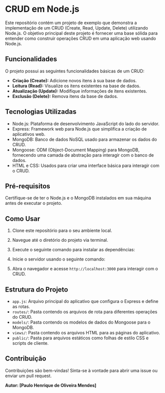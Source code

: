 # CRUD em Node.js

Este repositório contém um projeto de exemplo que demonstra a implementação de um CRUD (Create, Read, Update, Delete) utilizando Node.js. O objetivo principal deste projeto é fornecer uma base sólida para entender como construir operações CRUD em uma aplicação web usando Node.js.

## Funcionalidades

O projeto possui as seguintes funcionalidades básicas de um CRUD:

- **Criação (Create):** Adicione novos itens à sua base de dados.
- **Leitura (Read):** Visualize os itens existentes na base de dados.
- **Atualização (Update):** Modifique informações de itens existentes.
- **Exclusão (Delete):** Remova itens da base de dados.

## Tecnologias Utilizadas

- Node.js: Plataforma de desenvolvimento JavaScript do lado do servidor.
- Express: Framework web para Node.js que simplifica a criação de aplicativos web.
- MongoDB: Banco de dados NoSQL usado para armazenar os dados do CRUD.
- Mongoose: ODM (Object-Document Mapping) para MongoDB, fornecendo uma camada de abstração para interagir com o banco de dados.
- HTML e CSS: Usados para criar uma interface básica para interagir com o CRUD.

## Pré-requisitos

Certifique-se de ter o Node.js e o MongoDB instalados em sua máquina antes de executar o projeto.

## Como Usar

1. Clone este repositório para o seu ambiente local.
2. Navegue até o diretório do projeto via terminal.
3. Execute o seguinte comando para instalar as dependências:


4. Inicie o servidor usando o seguinte comando:

5. Abra o navegador e acesse `http://localhost:3000` para interagir com o CRUD.

## Estrutura do Projeto

- `app.js`: Arquivo principal do aplicativo que configura o Express e define as rotas.
- `routes/`: Pasta contendo os arquivos de rota para diferentes operações do CRUD.
- `models/`: Pasta contendo os modelos de dados do Mongoose para o MongoDB.
- `views/`: Pasta contendo os arquivos HTML para as páginas do aplicativo.
- `public/`: Pasta para arquivos estáticos como folhas de estilo CSS e scripts de cliente.

## Contribuição

Contribuições são bem-vindas! Sinta-se à vontade para abrir uma issue ou enviar um pull request.

**Autor: [Paulo Henrique de Oliveira Mendes]**
